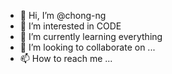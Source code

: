 - 👋 Hi, I’m @chong-ng
- 👀 I’m interested in CODE
- 🌱 I’m currently learning everything
- 💞️ I’m looking to collaborate on ...
- 📫 How to reach me ...

<!---
chong-ng/chong-ng is a ✨ special ✨ repository because its `README.md` (this file) appears on your GitHub profile.
You can click the Preview link to take a look at your changes.
--->
